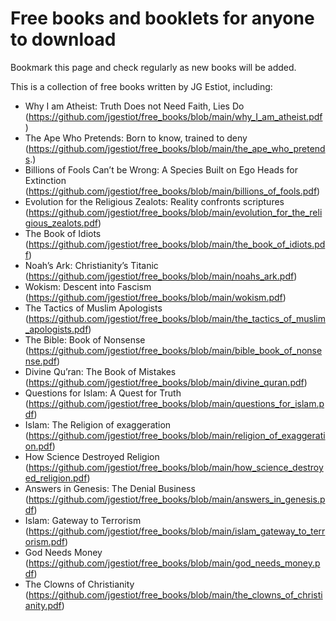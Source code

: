 # Free books and booklets for anyone to download
Bookmark this page and check regularly as new books will be added.

This is a collection of free books written by JG Estiot, including:

- Why I am Atheist: Truth Does not Need Faith, Lies Do (https://github.com/jgestiot/free_books/blob/main/why_I_am_atheist.pdf)
- The Ape Who Pretends: Born to know, trained to deny (https://github.com/jgestiot/free_books/blob/main/the_ape_who_pretends.)
- Billions of Fools Can’t be Wrong: A Species Built on Ego Heads for Extinction (https://github.com/jgestiot/free_books/blob/main/billions_of_fools.pdf)
- Evolution for the Religious Zealots: Reality confronts scriptures (https://github.com/jgestiot/free_books/blob/main/evolution_for_the_religious_zealots.pdf)
- The Book of Idiots (https://github.com/jgestiot/free_books/blob/main/the_book_of_idiots.pdf)
- Noah’s Ark: Christianity’s Titanic (https://github.com/jgestiot/free_books/blob/main/noahs_ark.pdf)
- Wokism: Descent into Fascism (https://github.com/jgestiot/free_books/blob/main/wokism.pdf)
- The Tactics of Muslim Apologists (https://github.com/jgestiot/free_books/blob/main/the_tactics_of_muslim_apologists.pdf)
- The Bible: Book of Nonsense (https://github.com/jgestiot/free_books/blob/main/bible_book_of_nonsense.pdf)
- Divine Qu’ran: The Book of Mistakes (https://github.com/jgestiot/free_books/blob/main/divine_quran.pdf)
- Questions for Islam: A Quest for Truth (https://github.com/jgestiot/free_books/blob/main/questions_for_islam.pdf)
- Islam: The Religion of exaggeration (https://github.com/jgestiot/free_books/blob/main/religion_of_exaggeration.pdf)
- How Science Destroyed Religion (https://github.com/jgestiot/free_books/blob/main/how_science_destroyed_religion.pdf)
- Answers in Genesis: The Denial Business (https://github.com/jgestiot/free_books/blob/main/answers_in_genesis.pdf)
- Islam: Gateway to Terrorism (https://github.com/jgestiot/free_books/blob/main/islam_gateway_to_terrorism.pdf)
- God Needs Money (https://github.com/jgestiot/free_books/blob/main/god_needs_money.pdf)
- The Clowns of Christianity (https://github.com/jgestiot/free_books/blob/main/the_clowns_of_christianity.pdf)
